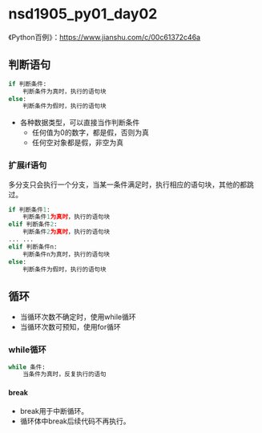 # nsd1905_py01_day02

《Python百例》：https://www.jianshu.com/c/00c61372c46a

## 判断语句

```python
if 判断条件:
    判断条件为真时，执行的语句块
else:
    判断条件为假时，执行的语句块
```

- 各种数据类型，可以直接当作判断条件
  - 任何值为0的数字，都是假，否则为真
  - 任何空对象都是假，非空为真

### 扩展if语句

多分支只会执行一个分支，当某一条件满足时，执行相应的语句块，其他的都跳过。

```python
if 判断条件1:
    判断条件1为真时，执行的语句块
elif 判断条件2:
    判断条件2为真时，执行的语句块
... ...
elif 判断条件n:
    判断条件n为真时，执行的语句块
else:
    判断条件为假时，执行的语句块
```

## 循环

- 当循环次数不确定时，使用while循环
- 当循环次数可预知，使用for循环

### while循环

```python
while 条件:
    当条件为真时，反复执行的语句
```

#### break

- break用于中断循环。
- 循环体中break后续代码不再执行。





